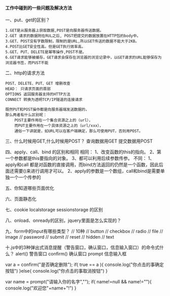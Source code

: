 #### 工作中碰到的一些问题及解决方法


一、put、get的区别？

	1.GET是从服务器上获取数据,POST是向服务器传送数据。
	2.GET 请求的数据附在RUL之后, POST把提交的数据放置在HTTP包的body中。
	3.GET、POST没有字数限制，限制的是URL,所以GET传送的数据不能大于2KB。
	4.POST比GET安全性高。但是GET执行效率高。
	5.GET、PUT、DELETE是幂等操作,POST不是。
	6.GET请求能够被缓存，GET请求会保存在浏览器的浏览记录中，以GET请求的URL能够保存为浏览器书签，而PUST不能


二、http的请求方法

	POST、DELETE、PUT、GET 增删改查  
	HEAD： 只请求页面的首部 
	OPTIONS	返回服务器支持的HTTP方法 
	CONNECT	转换为透明TCP/IP隧道的连接请求

	既然PUT和POST操作都是向服务器端发送数据的，
	那么两者有什么区别呢：
		POST主要作用在一个集合资源之上的（url），
		而PUT主要作用在一个具体资源之上的（url/xxx），
		通俗一下讲就是，如URL可以在客户端确定，那么可使用PUT，否则用POST。
	
三、什么时候用GET,什么时候用POST？
    查询数据用GET 提交数据用POST

四、apply、call、bind 的区别和相同
		相同：	1、改变函数的this的指向。
				2、第一个参数都是this要指向的对象。
				3、都可以利用后续参数传参。
		不同：  1、apply和call 都是对函数的直接调用，而bind方法返回的仍然是一个函数，因此后面还需要()来进行调用才可以。
				2、apply的参数是一个数组，call和bind是需要单独一个一个传参的

五、你知道哪些页面优化
	


六、页面静态化


七、cookie localstorage sessionstorage 的区别


八、onload、onready的区别，jquery里面是怎么实现的？


九、form中的input有哪些类型？
    // 10种
	// button
	// checkbox
	// radio
	// file
	// image
	// password
	// submit
	// reset
	// hidden
	// text


十.js中的3种弹出式消息提醒（警告窗口，确认窗口，信息输入窗口）的命令式什么？
alert()   警告窗口
confirm() 确认窗口
prompt 信息输入框

var a = confirm("是否确定删除");
 if( true == a ){
 	console.log("你点击的事确定按钮")
 }else{
 	console.log("你点击的事取消按钮")
 }

 var name = prompt("请输入你的名字","");
 if( name!=null && name!=""){
 	console.log("欢迎您"+name+"!")
 }

